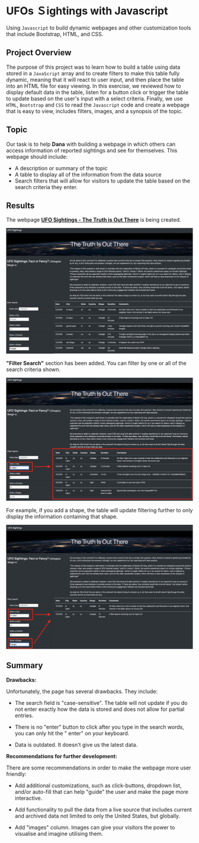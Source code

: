 # UFOs Ｓightings with Javascript
Using `Javascript` to build dynamic webpages and other customization tools that include Bootstrap, HTML, and CSS.

## Project Overview

The purpose of this project was to learn how to build a table using data stored in a `JavaScript` array and to create filters to make this table fully dynamic, meaning that it will react to user input, and then place the table into an HTML file for easy viewing.
In this exercise, we reviewed how to display default data in the table, listen for a button click or trigger the table to update based on the user's input with a select criteria. Finally, we use `HTML`, `Bootstrap` and `CSS` to read the `Javascript` code and create a webpage that is easy to view, includes filters, images, and a synopsis of the topic.

## Topic

Our task is to help **Dana** with building a webpage in which others can access information of reported sightings and see for themselves. This webpage should include:

* A description or summary of the topic 
* A table to display all of the information from the data source
* Search filters that will allow for visitors to update the table based on the search criteria they enter.    

## Results

The webpage **[UFO Sightings - The Truth is Out There](https://amylio.github.io/UFOs/)** is being created. 

![webpage](https://github.com/amylio/UFOs/blob/main/static/images/finalwebpage.png)

 **"Filter Search"** section has been added. You can filter by one or all of the search criteria shown. 

![filtersearch](https://github.com/amylio/UFOs/blob/main/static/images/FilterCity.png)

For example, if you add a shape, the table will update filtering further to only display the information containing that shape.

![shape](https://github.com/amylio/UFOs/blob/main/static/images/filtercityshape.png)

## Summary

**Drawbacks:**

Unfortunately, the page has several drawbacks. They include:

* The search field is "case-sensitive". The table will not update if you do not enter exactly how the data is stored and does not allow for partial entries. 

* There is no "enter" button to click after you type in the search words, you can only hit the " enter" on your keyboard.

* Data is outdated. It doesn't give us the latest data.

**Recommendations for further development:**

There are some recommendations in order to make the webpage more user friendly:

* Add additional customizations, such as click-buttons, dropdown list, and/or auto-fill that can help "guide" the user and make the page more interactive.

* Add functionality to pull the data from a live source that includes current and archived data not limited to only the United States, but globally.
 
* Add "images" column. Images can give your visitors the power to visualise and imagine utilising them.
 

